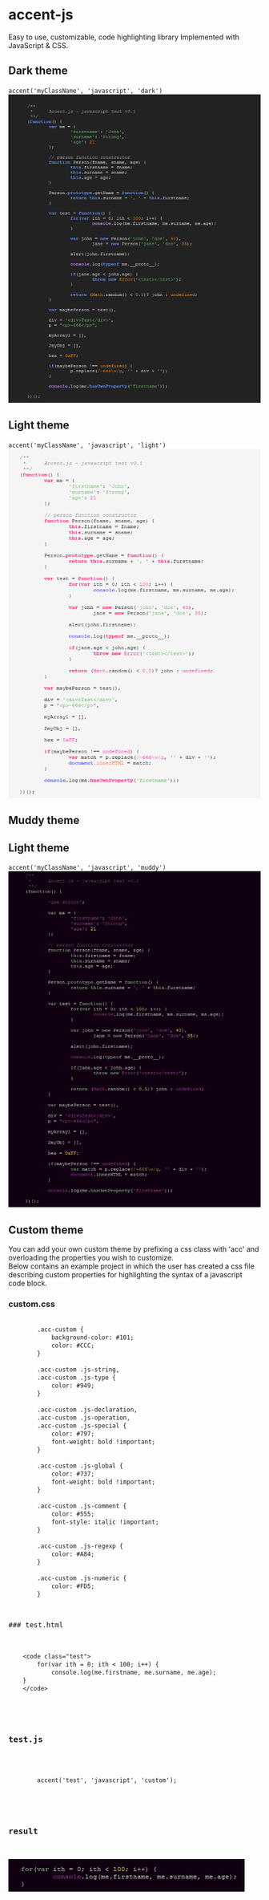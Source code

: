 accent-js
=========

Easy to use, customizable, code highlighting library Implemented with JavaScript & CSS.

## Dark theme
`accent('myClassName', 'javascript', 'dark')`
!["javascript syntax with dark theme"](/examples/javascriptThemeDark.PNG "javascript syntax with dark theme")

## Light theme 
`accent('myClassName', 'javascript', 'light')`
!["javascript syntax with light theme"](/examples/javascriptThemeLight.PNG "javascript syntax with light theme")

## Muddy theme
## Light theme 
`accent('myClassName', 'javascript', 'muddy')`
!["javascript syntax with muddy theme"](/examples/javascriptThemeMuddy.PNG "javascript syntax with muddy theme")

## Custom theme
You can add your own custom theme by prefixing a css class with 'acc' and overloading the properties you wish to customize.
<br/>
Below contains an example project in which the user has created a css file describing custom properties for highlighting the syntax of a javascript code block.

### custom.css

<pre>
	<code>
		.acc-custom {
			background-color: #101;
			color: #CCC;
		}

		.acc-custom .js-string,
		.acc-custom .js-type {
			color: #949;
		}

		.acc-custom .js-declaration, 
		.acc-custom .js-operation, 
		.acc-custom .js-special {
			color: #797;
			font-weight: bold !important;
		}

		.acc-custom .js-global {
			color: #737;
			font-weight: bold !important;
		}

		.acc-custom .js-comment {
			color: #555;
			font-style: italic !important;
		}

		.acc-custom .js-regexp {
			color: #A84;
		}
		 
		.acc-custom .js-numeric {
			color: #FD5;
		}
	</code>
<pre>

### test.html

<pre>
	<code>
	&lt;code class="test"&gt;
		for(var ith = 0; ith &lt; 100; i++) {
			console.log(me.firstname, me.surname, me.age);
	}
	&lt;/code&gt;
	</code>
</pre>

### test.js

<pre>
	<code>
		accent('test', 'javascript', 'custom');
	</code>
</pre>

### result

!["javascript syntax with custom theme"](/examples/javascriptShortCustomTheme.PNG "javascript syntax with custom theme")

